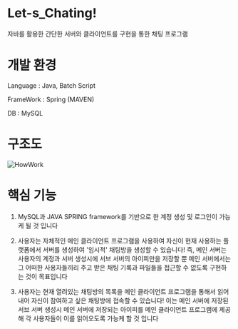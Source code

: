 # Let-s_Chating!

자바를 활용한 간단한 서버와 클라이언트를 구현을 통한 채팅 프로그램

# 개발 환경
Language : Java, Batch Script 

FrameWork : Spring (MAVEN)

DB : MySQL

# 구조도
![HowWork](https://user-images.githubusercontent.com/64678476/202723769-bf66f803-c6ba-47e6-bc88-2d0a14fd07c5.png)

# 핵심 기능

1. MySQL과 JAVA SPRING framework를 기반으로 한 계정 생성 및 로그인이 가능케 될 것 입니다

2. 사용자는 자체적인 메인 클라이언트 프로그램을 사용하여 자신이 현재 사용하는 플랫폼에서 서버를 생성하여 '임시적' 채팅방을 생성할 수 있습니다! 즉, 메인 서버는 사용자의 계정과 서버 생성시에 서브 서버의 아이피만을 저장할 뿐 메인 서버에서는 그 어떠한 사용자들끼리 주고 받은 채팅 기록과 파일들을 접근할 수 없도록 구현하는 것이 목표입니다
            
3. 사용자는 현재 열려있는 채팅방의 목록을 메인 클라이언트 프로그램을 통해서 읽어내어 자신이 참여하고 싶은 채팅방에 접속할 수 있습니다! 이는 메인 서버에 저장된 서브 서버 생성시 메인 서버에 저장되는 아이피를 메인 클라이언트 프로그램에 제공해 각 사용자들이 이를 읽어오도록 가능케 할 것 입니다



